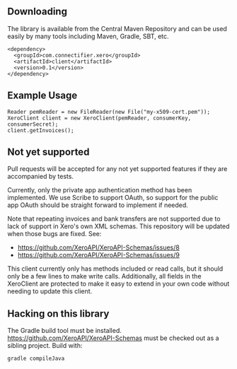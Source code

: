 ## Downloading

The library is available from the Central Maven Repository and can be used easily by many tools including Maven, Gradle, SBT, etc.

    <dependency>
      <groupId>com.connectifier.xero</groupId>
      <artifactId>client</artifactId>
      <version>0.1</version>
    </dependency>

## Example Usage

    Reader pemReader = new FileReader(new File("my-x509-cert.pem"));
    XeroClient client = new XeroClient(pemReader, consumerKey, consumerSecret);
    client.getInvoices();

## Not yet supported

Pull requests will be accepted for any not yet supported features if they are accompanied by tests.

Currently, only the private app authentication method has been implemented. We use Scribe to support OAuth, so support for the public app OAuth should be straight forward to implement if needed.

Note that repeating invoices and bank transfers are not supported due to lack of support in Xero's own XML schemas. This repository will be updated when those bugs are fixed. See:
* https://github.com/XeroAPI/XeroAPI-Schemas/issues/8
* https://github.com/XeroAPI/XeroAPI-Schemas/issues/9

This client currently only has methods included or read calls, but it should only be a few lines to make write calls. Additionally, all fields in the XeroClient are protected to make it easy to extend in your own code without needing to update this client.

## Hacking on this library

The Gradle build tool must be installed. https://github.com/XeroAPI/XeroAPI-Schemas must be checked out as a sibling project. Build with:

    gradle compileJava
